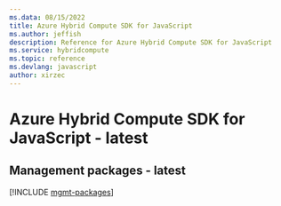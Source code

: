 ```yaml
---
ms.data: 08/15/2022
title: Azure Hybrid Compute SDK for JavaScript
ms.author: jeffish
description: Reference for Azure Hybrid Compute SDK for JavaScript
ms.service: hybridcompute
ms.topic: reference
ms.devlang: javascript
author: xirzec
---
```

# Azure Hybrid Compute SDK for JavaScript - latest

## Management packages - latest
[!INCLUDE [mgmt-packages](hybrid-compute-mgmt-index.md)]